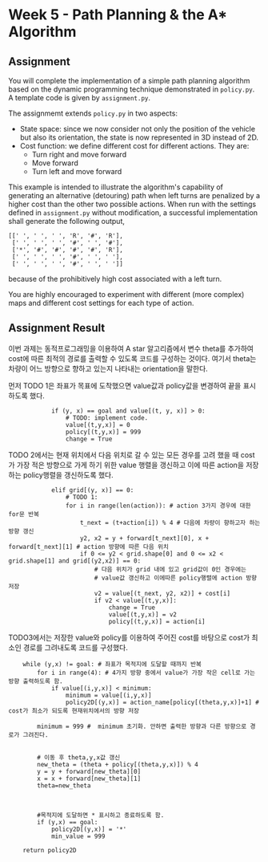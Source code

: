 # Week 5 - Path Planning & the A* Algorithm

## Assignment

You will complete the implementation of a simple path planning algorithm based on the dynamic programming technique demonstrated in `policy.py`. A template code is given by `assignment.py`.

The assignmemt extends `policy.py` in two aspects:

* State space: since we now consider not only the position of the vehicle but also its orientation, the state is now represented in 3D instead of 2D.
* Cost function: we define different cost for different actions. They are:
	- Turn right and move forward
	- Move forward
	- Turn left and move forward

This example is intended to illustrate the algorithm's capability of generating an alternative (detouring) path when left turns are penalized by a higher cost than the other two possible actions. When run with the settings defined in `assignment.py` without modification, a successful implementation shall generate the following output,

```
[[' ', ' ', ' ', 'R', '#', 'R'],
 [' ', ' ', ' ', '#', ' ', '#'],
 ['*', '#', '#', '#', '#', 'R'],
 [' ', ' ', ' ', '#', ' ', ' '],
 [' ', ' ', ' ', '#', ' ', ' ']]
```

because of the prohibitively high cost associated with a left turn.

You are highly encouraged to experiment with different (more complex) maps and different cost settings for each type of action.

## Assignment Result

이번 과제는 동적프로그래밍을 이용하여 A star 알고리즘에서 변수 theta를 추가하여 cost에 따른 최적의 경로를 출력할 수 있도록 코드를 구성하는 것이다. 여기서 theta는 차량이 어느 방향으로 향하고 있는지 나타내는 orientation을 말한다.

먼저 TODO 1은 좌표가 목표에 도착했으면 value값과 policy값을 변경하여 끝을 표시하도록 했다.
```
            if (y, x) == goal and value[(t, y, x)] > 0:
                # TODO: implement code.
                value[(t,y,x)] = 0
                policy[(t,y,x)] = 999
                change = True
```
TODO 2에서는 현재 위치에서 다음 위치로 갈 수 있는 모든 경우를 고려 했을 때 cost가 가장 적은 방향으로 가게 하기 위한 value 행렬을 갱신하고 이에 따른 action을 저장하는 policy행렬을 갱신하도록 했다.

```
            elif grid[(y, x)] == 0:
                # TODO 1:
                for i in range(len(action)): # action 3가지 경우에 대한 for문 반복
                    t_next = (t+action[i]) % 4 # 다음에 차량이 향하고자 하는 방향 갱신
                    y2, x2 = y + forward[t_next][0], x + forward[t_next][1] # action 방향에 따른 다음 위치
                    if 0 <= y2 < grid.shape[0] and 0 <= x2 < grid.shape[1] and grid[(y2,x2)] == 0:
                        # 다음 위치가 grid 내에 있고 grid값이 0인 경우에는
                        # value값 갱신하고 이에따른 policy행렬에 action 방향 저장
                        v2 = value[(t_next, y2, x2)] + cost[i]
                        if v2 < value[(t,y,x)]:
                            change = True
                            value[(t,y,x)] = v2
                            policy[(t,y,x)] = action[i]
```

TODO3에서는 저장한 value와 policy를 이용하여 주어진 cost를 바탕으로 cost가 최소인 경로를 그려내도록 코드를 구성했다.
```
    while (y,x) != goal: # 좌표가 목적지에 도달할 때까지 반복
        for i in range(4): # 4가지 방향 중에서 value가 가장 작은 cell로 가는 방향 출력하도록 함.
            if value[(i,y,x)] < minimum:
                minimum = value[(i,y,x)]
                policy2D[(y,x)] = action_name[policy[(theta,y,x)]+1] # cost가 최소가 되도록 현재위치에서의 방향 저장
                
        minimum = 999 #  minimum 초기화. 안하면 출력한 방향과 다른 방향으로 경로가 그려진다.
        

        # 이동 후 theta,y,x값 갱신
        new_theta = (theta + policy[(theta,y,x)]) % 4
        y = y + forward[new_theta][0]
        x = x + forward[new_theta][1]
        theta=new_theta



        #목적지에 도달하면 * 표시하고 종료하도록 함.
        if (y,x) == goal:
            policy2D[(y,x)] = '*'
            min_value = 999

    return policy2D
```

